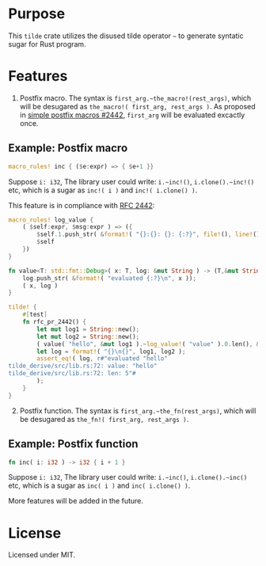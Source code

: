 # Purpose

This `tilde` crate utilizes the disused tilde operator `~` to generate
syntatic sugar for Rust program.

# Features

1. Postfix macro. The syntax is `first_arg.~the_macro!(rest_args)`, which will
be desugared as `the_macro!( first_arg, rest_args )`. As proposed in
[simple postfix macros #2442](https://github.com/rust-lang/rfcs/pull/2442),
`first_arg` will be evaluated excactly once.

## Example: Postfix macro

  ```rust
  macro_rules! inc { ($e:expr) => { $e+1 }}
  ```

  Suppose `i: i32`, The library user could write: `i.~inc!()`,
  `i.clone().~inc!()` etc,  which is a sugar as `inc!( i )` and
  `inc!( i.clone() )`.

  This feature is in compliance with
  [RFC 2442](https://github.com/joshtriplett/rfcs/blob/simple-postfix-macros/text/0000-simple-postfix-macros.md#guide-level-explanation):

  ```rust
  macro_rules! log_value {
      ( $self:expr, $msg:expr ) => ({
          $self.1.push_str( &format!( "{}:{}: {}: {:?}", file!(), line!(), $msg, $self.0 ));
          $self
      })
  }

  fn value<T: std::fmt::Debug>( x: T, log: &mut String ) -> (T,&mut String) {
      log.push_str( &format!( "evaluated {:?}\n", x ));
      ( x, log )
  }

  tilde! {
      #[test]
      fn rfc_pr_2442() {
          let mut log1 = String::new();
          let mut log2 = String::new();
          ( value( "hello", &mut log1 ).~log_value!( "value" ).0.len(), &mut log2 ).~log_value!( "len" );
          let log = format!( "{}\n{}", log1, log2 );
          assert_eq!( log, r#"evaluated "hello"
  tilde_derive/src/lib.rs:72: value: "hello"
  tilde_derive/src/lib.rs:72: len: 5"#
          );
      }
  }
  ```

2. Postfix function. The syntax is `first_arg.~the_fn(rest_args)`, which will
be desugared as `the_fn!( first_arg, rest_args )`.

## Example: Postfix function

  ```rust
  fn inc( i: i32 ) -> i32 { i + 1 }
  ```

  Suppose `i: i32`, The library user could write: `i.~inc()`,
  `i.clone().~inc()` etc,  which is a sugar as `inc( i )` and
  `inc( i.clone() )`.

More features will be added in the future.

# License

Licensed under MIT.
